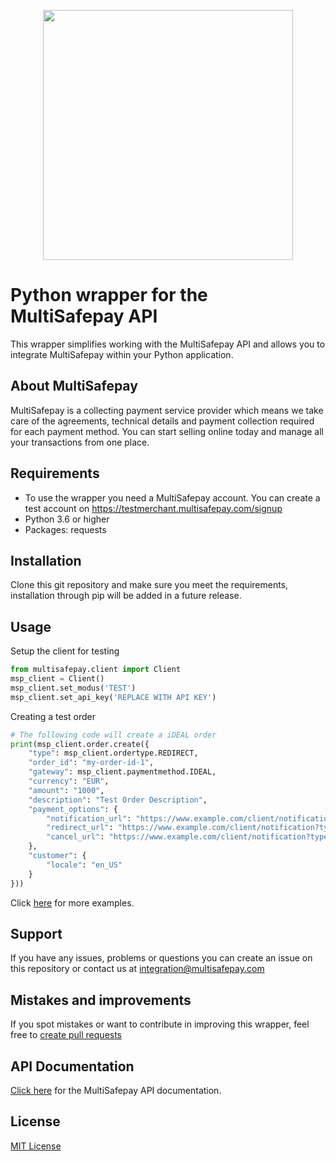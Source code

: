 <p align="center">
  <img src="https://www.multisafepay.com/img/multisafepaylogo.svg" width="400px" position="center">
</p>

# Python wrapper for the MultiSafepay API
This wrapper simplifies working with the MultiSafepay API and allows you to integrate MultiSafepay within your Python application.
## About MultiSafepay ##
MultiSafepay is a collecting payment service provider which means we take care of the agreements, technical details and payment collection required for each payment method. You can start selling online today and manage all your transactions from one place.
## Requirements
- To use the wrapper you need a MultiSafepay account. You can create a test account on https://testmerchant.multisafepay.com/signup
- Python 3.6 or higher
- Packages: requests
## Installation
Clone this git repository and make sure you meet the requirements, installation through pip will be added in a future release. 
## Usage
Setup the client for testing
```python
from multisafepay.client import Client
msp_client = Client()
msp_client.set_modus('TEST')
msp_client.set_api_key('REPLACE WITH API KEY')
```
Creating a test order 
```python
# The following code will create a iDEAL order
print(msp_client.order.create({
    "type": msp_client.ordertype.REDIRECT,
    "order_id": "my-order-id-1",
    "gateway": msp_client.paymentmethod.IDEAL,
    "currency": "EUR",
    "amount": "1000",
    "description": "Test Order Description",
    "payment_options": {
        "notification_url": "https://www.example.com/client/notification?type=notification",
        "redirect_url": "https://www.example.com/client/notification?type=redirect",
        "cancel_url": "https://www.example.com/client/notification?type=cancel"
    },
    "customer": {
        "locale": "en_US"
    }
}))
```
Click [here](https://github.com/MultiSafepay/multisafepay-python-wrapper/tree/master/multisafepay/examples) for more examples.
## Support
If you have any issues, problems or questions you can create an issue on this repository or contact us at <a href="mailto:integration@multisafepay.com">integration@multisafepay.com</a>

## Mistakes and improvements 
If you spot mistakes or want to contribute in improving this wrapper, feel free to [create pull requests](https://github.com/MultiSafepay/multisafepay-python-wrapper/pulls)

## API Documentation
[Click here](https://docs.multisafepay.com/api/) for the MultiSafepay API documentation.
## License
[MIT License](https://github.com/MultiSafepay/multisafepay-python-wrapper/blob/master/LICENSE)
